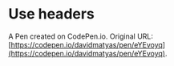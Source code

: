 # Use headers

A Pen created on CodePen.io. Original URL: [https://codepen.io/davidmatyas/pen/eYEvoyq](https://codepen.io/davidmatyas/pen/eYEvoyq).


